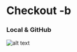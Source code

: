 # Checkout -b
### Local & GitHub
![alt text](https://kinsta.com/de/wp-content/uploads/sites/5/2023/06/git-merge.jpg)

